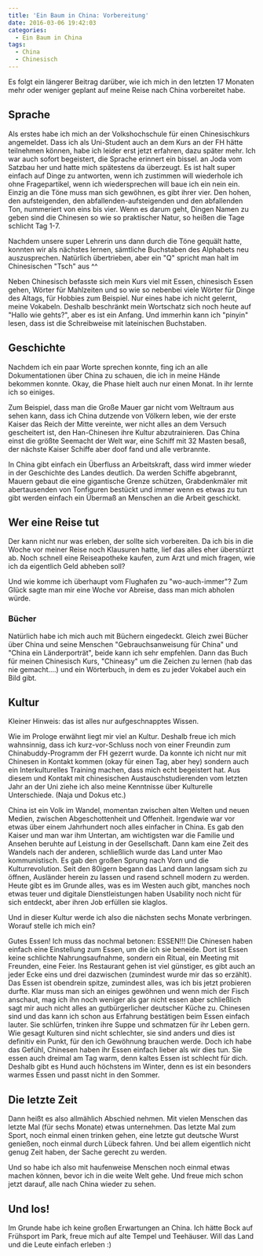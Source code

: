 ```yaml
---
title: 'Ein Baum in China: Vorbereitung'
date: 2016-03-06 19:42:03
categories:
  - Ein Baum in China
tags:
  - China
  - Chinesisch
---
```


Es folgt ein längerer Beitrag darüber, wie ich mich in den letzten 17 Monaten mehr oder weniger geplant auf meine Reise nach China vorbereitet habe.

<!-- more -->

## Sprache
Als erstes habe ich mich an der Volkshochschule für einen Chinesischkurs angemeldet. Dass ich als Uni-Student auch an dem Kurs an der FH hätte teilnehmen können, habe ich leider erst jetzt erfahren, dazu später mehr. Ich war auch sofort begeistert, die Sprache erinnert ein bissel. an Joda vom Satzbau her und hatte mich spätestens da überzeugt. Es ist halt super einfach auf Dinge zu antworten, wenn ich zustimmen will wiederhole ich ohne Fragepartikel, wenn ich wiedersprechen will baue ich ein nein ein. Einzig an die Töne muss man sich gewöhnen, es gibt ihrer vier. Den hohen, den aufsteigenden, den abfallenden-aufsteigenden und den abfallenden Ton, nummeriert von eins bis vier. Wenn es darum geht, Dingen Namen zu geben sind die Chinesen so wie so praktischer Natur, so heißen die Tage schlicht Tag 1-7.

Nachdem unsere super Lehrerin uns dann durch die Töne gequält hatte, konnten wir als nächstes lernen, sämtliche Buchstaben des Alphabets neu auszusprechen. Natürlich übertrieben, aber ein "Q" spricht man halt im Chinesischen "Tsch" aus ^^

Neben Chinesisch befasste sich mein Kurs viel mit Essen, chinesisch Essen gehen, Wörter für Mahlzeiten und so wie so nebenbei viele Wörter für Dinge des Altags, für Hobbies zum Beispiel. Nur eines habe ich nicht gelernt, meine Vokabeln. Deshalb beschränkt mein Wortschatz sich noch heute auf "Hallo wie gehts?", aber es ist ein Anfang. Und immerhin kann ich "pinyin" lesen, dass ist die Schreibweise mit lateinischen Buchstaben.

## Geschichte
Nachdem ich ein paar Worte sprechen konnte, fing ich an alle Dokumentationen über China zu schauen, die ich in meine Hände bekommen konnte. Okay, die Phase hielt auch nur einen Monat. In ihr lernte ich so einiges.

Zum Beispiel, dass man die Große Mauer gar nicht vom Weltraum aus sehen kann, dass ich China dutzende von Völkern leben, wie der erste Kaiser das Reich der Mitte vereinte, wer nicht alles an dem Versuch gescheitert ist, den Han-Chinesen ihre Kultur abzutrainieren. Das China einst die größte Seemacht der Welt war, eine Schiff mit 32 Masten besaß, der nächste Kaiser Schiffe aber doof fand und alle verbrannte.

In China gibt einfach ein Überfluss an Arbeitskraft, dass wird immer wieder in der Geschichte des Landes deutlich. Da werden Schiffe abgebrannt, Mauern gebaut die eine gigantische Grenze schützen, Grabdenkmäler mit abertausenden von Tonfiguren bestückt und immer wenn es etwas zu tun gibt werden einfach ein Übermaß an Menschen an die Arbeit geschickt.

## Wer eine Reise tut
Der kann nicht nur was erleben, der sollte sich vorbereiten. Da ich bis in die Woche vor meiner Reise noch Klausuren hatte, lief das alles eher überstürzt ab. Noch schnell eine Reiseapotheke kaufen, zum Arzt und mich fragen, wie ich da eigentlich Geld abheben soll?

Und wie komme ich überhaupt vom Flughafen zu "wo-auch-immer"? Zum Glück sagte man mir eine Woche vor Abreise, dass man mich abholen würde.

### Bücher
Natürlich habe ich mich auch mit Büchern eingedeckt. Gleich zwei Bücher über China und seine Menschen "Gebrauchsanweisung für China" und "China ein Länderporträt", beide kann ich sehr empfehlen. Dann das Buch für meinen Chinesisch Kurs, "Chineasy" um die Zeichen zu lernen (hab das nie gemacht....) und ein Wörterbuch, in dem es zu jeder Vokabel auch ein Bild gibt.

## Kultur
Kleiner Hinweis: das ist alles nur aufgeschnapptes Wissen.

Wie im Prologe erwähnt liegt mir viel an Kultur. Deshalb freue ich mich wahnsinnig, dass ich kurz-vor-Schluss noch von einer Freundin zum Chinabuddy-Programm der FH gezerrt wurde. Da konnte ich nicht nur mit Chinesen in Kontakt kommen (okay für einen Tag, aber hey) sondern auch ein Interkulturelles Training machen, dass mich echt begeistert hat. Aus diesem und Kontakt mit chinesischen Austauschstudierenden vom letzten Jahr an der Uni ziehe ich also meine Kenntnisse über Kulturelle Unterschiede. (Naja und Dokus etc.)

China ist ein Volk im Wandel, momentan zwischen alten Welten und neuen Medien, zwischen Abgeschottenheit und Offenheit. Irgendwie war vor etwas über einem Jahrhundert noch alles einfacher in China. Es gab den Kaiser und man war ihm Untertan, am wichtigsten war die Familie und Ansehen beruhte auf Leistung in der Gesellschaft. Dann kam eine Zeit des Wandels nach der anderen, schließlich wurde das Land unter Mao kommunistisch. Es gab den großen Sprung nach Vorn und die Kulturrevolution. Seit den 80igern begann das Land dann langsam sich zu öffnen, Ausländer herein zu lassen und rasend schnell modern zu werden. Heute gibt es im Grunde alles, was es im Westen auch gibt, manches noch etwas teuer und digitale Dienstleistungen haben Usability noch nicht für sich entdeckt, aber ihren Job erfüllen sie klaglos.

Und in dieser Kultur werde ich also die nächsten sechs Monate verbringen. Worauf stelle ich mich ein?

Gutes Essen! Ich muss das nochmal betonen: ESSEN!!! Die Chinesen haben einfach eine Einstellung zum Essen, um die ich sie beneide. Dort ist Essen keine schlichte Nahrungsaufnahme, sondern ein Ritual, ein Meeting mit Freunden, eine Feier. Ins Restaurant gehen ist viel günstiger, es gibt auch an jeder Ecke eins und drei dazwischen (zumindest wurde mir das so erzählt). Das Essen ist obendrein spitze, zumindest alles, was ich bis jetzt probieren durfte. Klar muss man sich an einiges gewöhnen und wenn mich der Fisch anschaut, mag ich ihn noch weniger als gar nicht essen aber schließlich sagt mir auch nicht alles an gutbürgerlicher deutscher Küche zu. Chinesen sind und das kann ich schon aus Erfahrung bestätigen beim Essen einfach lauter. Sie schlürfen, trinken ihre Suppe und schmatzen für ihr Leben gern. Wie gesagt Kulturen sind nicht schlechter, sie sind anders und dies ist definitiv ein Punkt, für den ich Gewöhnung brauchen werde. Doch ich habe das Gefühl, Chinesen haben ihr Essen einfach lieber als wir dies tun. Sie essen auch dreimal am Tag warm, denn kaltes Essen ist schlecht für dich. Deshalb gibt es Hund auch höchstens im Winter, denn es ist ein besonders warmes Essen und passt nicht in den Sommer.

## Die letzte Zeit
Dann heißt es also allmählich Abschied nehmen. Mit vielen Menschen das letzte Mal (für sechs Monate) etwas unternehmen. Das letzte Mal zum Sport, noch einmal einen trinken gehen, eine letzte gut deutsche Wurst genießen, noch einmal durch Lübeck fahren. Und bei allem eigentlich nicht genug Zeit haben, der Sache gerecht zu werden.

Und so habe ich also mit haufenweise Menschen noch einmal etwas machen können, bevor ich in die weite Welt gehe. Und freue mich schon jetzt darauf, alle nach China wieder zu sehen.

## Und los!
Im Grunde habe ich keine großen Erwartungen an China. Ich hätte Bock auf Frühsport im Park, freue mich auf alte Tempel und Teehäuser. Will das Land und die Leute einfach erleben :)
